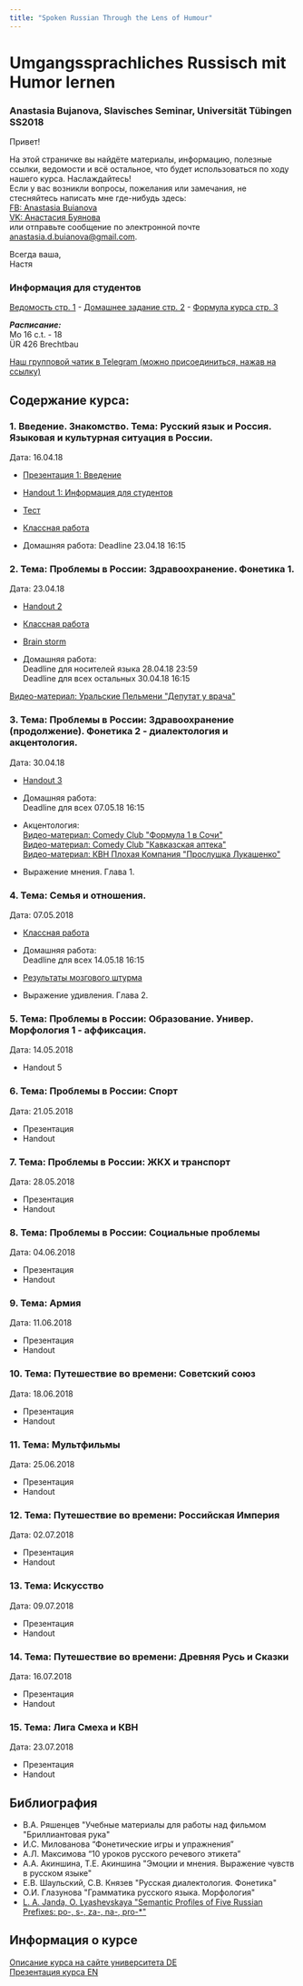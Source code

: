 ```yaml
---
title: "Spoken Russian Through the Lens of Humour"
--- 
```


# Umgangssprachliches Russisch mit Humor lernen
### Anastasia Bujanova, Slavisches Seminar, Universität Tübingen SS2018

Привет!

На этой страничке вы найдёте материалы, информацию, полезные ссылки, ведомости и всё остальное, что будет использоваться по ходу нашего курса. Наслаждайтесь!  
Если у вас возникли вопросы, пожелания или замечания, не стесняйтесь написать мне где-нибудь здесь:  
[FB: Anastasia Buianova](https://www.facebook.com/anastasia.buianova)  
[VK: Анастасия Буянова](https://vk.com/anaesthesiabuianova)  
или отправьте сообщение по электронной почте [anastasia.d.buianova@gmail.com](anastasia.d.buianova@gmail.com).

Всегда ваша,  
Настя

### Информация для студентов

[Ведомость стр. 1](https://docs.google.com/spreadsheets/d/1tdinptxIFDalAQa3iHYhIRKybBKyOelF3qSb4YBjzXc/edit#gid=1748941722) - [Домашнее задание стр. 2](https://docs.google.com/spreadsheets/d/1tdinptxIFDalAQa3iHYhIRKybBKyOelF3qSb4YBjzXc/edit#gid=0) - [Формула курса стр. 3](https://docs.google.com/spreadsheets/d/1tdinptxIFDalAQa3iHYhIRKybBKyOelF3qSb4YBjzXc/edit#gid=163382033)

***Расписание:***  
Mo 16 c.t. - 18  
ÜR 426 Brechtbau

[Наш групповой чатик в Telegram (можно присоединиться, нажав на ссылку)](https://t.me/joinchat/GwoRSwvpYRQ2X_QvT3N7Wg)


## Содержание курса:
### 1. Введение. Знакомство. Тема: Русский язык и Россия. Языковая и культурная ситуация в России.
Дата: 16.04.18
   * [Презентация 1: Введение](https://prezi.com/view/MaravmUVbUYtziX8Z9G8/) 
   * [Handout 1: Информация для студентов](https://github.com/bujanova/bujanova.github.io/blob/master/Handout%201%20-%20Google%20Docs.pdf)
   * [Тест](https://github.com/bujanova/bujanova.github.io/blob/master/%D0%A2%D0%B5%D1%81%D1%82.%20%D0%93%D1%80%D0%B0%D0%BC%D0%BC%D0%B0%D1%82%D0%B8%D0%BA%D0%B0%20%D0%B8%20%D0%BB%D0%B5%D0%BA%D1%81%D0%B8%D0%BA%D0%B0.pdf)
   
   * [Классная работа](https://docs.google.com/document/d/1H2jArP20lf035M7Hm_rOInwfnIbkl-6lITGmjbiEYGo/edit?usp=sharing)
   * Домашняя работа: Deadline 23.04.18 16:15


### 2. Тема: Проблемы в России: Здравоохранение. Фонетика 1.
Дата: 23.04.18 
   * [Handout 2](https://github.com/bujanova/bujanova.github.io/blob/master/Handout%202.%20Buianova.pdf)  
   * [Классная работа](https://docs.google.com/document/d/1vLw8UsnKkKAMRsi0XKfIFyReuC2WcpdMK1SlrrS3eU0/edit?usp=sharing)  
   * [Brain storm](https://docs.google.com/document/d/1JcITLHoJ7dOn-BWv2Ms7CpQ4LdzU161U8D_Y7VhR34Y/edit)
   
   * Домашняя работа:  
   Deadline для носителей языка 28.04.18 23:59  
   Deadline для всех остальных 30.04.18 16:15  
   
   [Видео-материал: Уральские Пельмени "Депутат у врача"]()

### 3. Тема: Проблемы в России: Здравоохранение (продолжение). Фонетика 2 - диалектология и акцентология.
Дата: 30.04.18
   * [Handout 3](https://github.com/bujanova/bujanova.github.io/blob/master/Handout%203.%20Buianova%20-%20Google%20Docs.pdf)   
   
   * Домашняя работа:  
   Deadline для всех 07.05.18 16:15  
   
   * Акцентология:  
   [Видео-материал: Comedy Club "Формула 1 в Сочи"]()  
   [Видео-материал: Comedy Club "Кавказская аптека"]()  
   [Видео-материал: КВН Плохая Компания "Прослушка Лукашенко"]()  
   
   * Выражение мнения. Глава 1.
   
### 4. Тема: Семья и отношения. 
Дата: 07.05.2018			
   * [Классная работа](https://docs.google.com/document/d/1s8YaMsWZRb8TBXlqj5TmaD995JpHNmm2lcnL41oXA40/edit)  
   
   * Домашняя работа:  
   Deadline для всех 14.05.18 16:15
   
   * [Результаты мозгового штурма]()
   * Выражение удивления. Глава 2.

### 5. Тема: Проблемы в России: Образование. Универ. Морфология 1 - аффиксация.
Дата: 14.05.2018
   * Handout 5

### 6. Тема: Проблемы в России: Спорт
Дата: 21.05.2018
   * Презентация
   * Handout 

### 7. Тема: Проблемы в России: ЖКХ и транспорт
Дата: 28.05.2018
   * Презентация
   * Handout 
  
### 8. Тема: Проблемы в России: Социальные проблемы
Дата: 04.06.2018
   * Презентация
   * Handout 

### 9. Тема: Армия
Дата: 11.06.2018			
   * Презентация
   * Handout

### 10. Тема: Путешествие во времени: Советский союз
Дата: 18.06.2018			
   * Презентация
   * Handout 

### 11. Тема: Мультфильмы
Дата: 25.06.2018			
   * Презентация
   * Handout

### 12. Тема: Путешествие во времени: Российская Империя
Дата: 02.07.2018			
   * Презентация
   * Handout

### 13. Тема: Искусство
Дата: 09.07.2018			
   * Презентация
   * Handout

### 14. Тема: Путешествие во времени: Древняя Русь и Сказки
Дата: 16.07.2018			
   * Презентация
   * Handout

### 15. Тема: Лига Смеха и КВН
Дата: 23.07.2018	 
   * Презентация
   * Handout
   

## Библиография

  * В.А. Ряшенцев "Учебные материалы для работы над фильмом "Бриллиантовая рука"  
  * И.С. Милованова “Фонетические игры и упражнения”  
  * А.Л. Максимова “10 уроков русского речевого этикета”  
  * А.А. Акиншина, Т.Е. Акиншина "Эмоции и мнения. Выражение чувств в русском языке"  
  * Е.В. Шаульский, С.В. Князев "Русская диалектология. Фонетика"  
  * О.И. Глазунова "Грамматика русского языка. Морфология"  
  * [L. A. Janda, O. Lyashevskaya  "Semantic Profiles of Five Russian Prefixes: po-, s-, za-, na-, pro-*"](http://ansatte.uit.no/laura.janda/mypubs/Janda-Lyashevskaya%2010-12-12.pdf)

## Информация о курсе


[Описание курса на сайте университета DE](https://campus.verwaltung.uni-tuebingen.de/lsfpublic/rds?state=verpublish&status=init&vmfile=no&publishid=169495&moduleCall=webInfo&publishConfFile=webInfo&publishSubDir=veranstaltung&noDBAction=y&init=y)  
[Презентация курса EN]()
